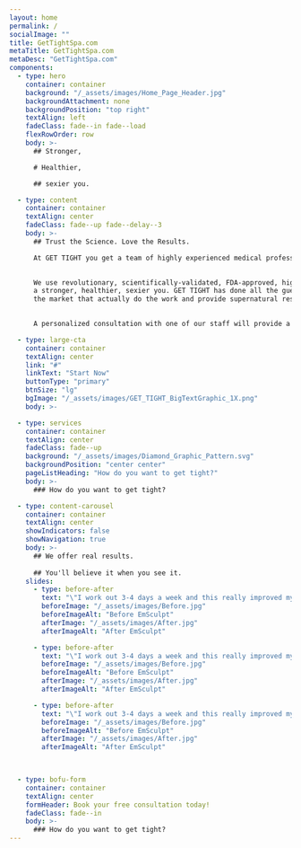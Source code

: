 ```yaml
---
layout: home
permalink: /
socialImage: ""
title: GetTightSpa.com
metaTitle: GetTightSpa.com
metaDesc: "GetTightSpa.com"
components:
  - type: hero
    container: container
    background: "/_assets/images/Home_Page_Header.jpg"
    backgroundAttachment: none
    backgroundPosition: "top right"
    textAlign: left
    fadeClass: fade--in fade--load
    flexRowOrder: row
    body: >-
      ## Stronger,

      # Healthier,

      ## sexier you.

  - type: content
    container: container
    textAlign: center
    fadeClass: fade--up fade--delay--3
    body: >-
      ## Trust the Science. Love the Results.

      At GET TIGHT you get a team of highly experienced medical professionals led by a trusted doctor with 20 years of clinical experience and 10 years as a highly rated doctor in West Hartford. We are committed to giving you 5-star treatment and significant, satisfying results.
 

      We use revolutionary, scientifically-validated, FDA-approved, high-tech machines and methods that are customized to achieve 
      a stronger, healthier, sexier you. GET TIGHT has done all the guesswork for you, Dr. Beausoleil has selected the only devices on 
      the market that actually do the work and provide supernatural results.
      

      A personalized consultation with one of our staff will provide a tailored treatment plan to address your areas of concern.

  - type: large-cta
    container: container
    textAlign: center
    link: "#"
    linkText: "Start Now"
    buttonType: "primary"
    btnSize: "lg"
    bgImage: "/_assets/images/GET_TIGHT_BigTextGraphic_1X.png"
    body: >-

  - type: services
    container: container
    textAlign: center
    fadeClass: fade--up
    background: "/_assets/images/Diamond_Graphic_Pattern.svg"
    backgroundPosition: "center center"
    pageListHeading: "How do you want to get tight?"
    body: >-
      ### How do you want to get tight?

  - type: content-carousel
    container: container
    textAlign: center
    showIndicators: false
    showNavigation: true
    body: >-
      ## We offer real results. 
      
      ## You'll believe it when you see it.
    slides:
      - type: before-after
        text: "\"I work out 3-4 days a week and this really improved my ab workout. I’m so thankful for this treatment; it made me feel strong again.\""
        beforeImage: "/_assets/images/Before.jpg"
        beforeImageAlt: "Before EmSculpt"
        afterImage: "/_assets/images/After.jpg"
        afterImageAlt: "After EmSculpt"

      - type: before-after
        text: "\"I work out 3-4 days a week and this really improved my ab workout. I’m so thankful for this treatment; it made me feel strong again.\""
        beforeImage: "/_assets/images/Before.jpg"
        beforeImageAlt: "Before EmSculpt"
        afterImage: "/_assets/images/After.jpg"
        afterImageAlt: "After EmSculpt"

      - type: before-after
        text: "\"I work out 3-4 days a week and this really improved my ab workout. I’m so thankful for this treatment; it made me feel strong again.\""
        beforeImage: "/_assets/images/Before.jpg"
        beforeImageAlt: "Before EmSculpt"
        afterImage: "/_assets/images/After.jpg"
        afterImageAlt: "After EmSculpt"

    

  - type: bofu-form
    container: container
    textAlign: center
    formHeader: Book your free consultation today!
    fadeClass: fade--in
    body: >-
      ### How do you want to get tight?
---
```

